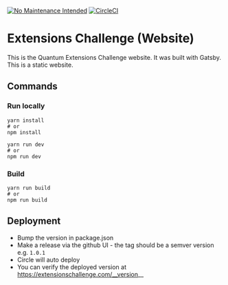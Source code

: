 
[![No Maintenance Intended](http://unmaintained.tech/badge.svg)](http://unmaintained.tech/) [![CircleCI](https://circleci.com/gh/mozilla/extensions-challenge/tree/master.svg?style=svg)](https://circleci.com/gh/mozilla/extensions-challenge/tree/master)

# Extensions Challenge (Website)

This is the Quantum Extensions Challenge website. It was built with Gatsby. This is a static website.

## Commands

### Run locally

```
yarn install 
# or
npm install
```

```
yarn run dev
# or
npm run dev
```

### Build

```
yarn run build
# or
npm run build
```

## Deployment

* Bump the version in package.json
* Make a release via the github UI - the tag should be a semver version e.g. `1.0.1`
* Circle will auto deploy
* You can verify the deployed version at https://extensionschallenge.com/__version__
